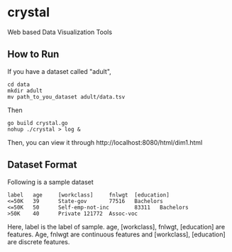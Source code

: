 crystal
=======

Web based Data Visualization Tools

## How to Run

If you have a dataset called "adult",

	cd data
	mkdir adult
	mv path_to_you_dataset adult/data.tsv
  
Then

	go build crystal.go
	nohup ./crystal > log &

Then, you can view it through http://localhost:8080/html/dim1.html

## Dataset Format

Following is a sample dataset

	label   age     [workclass]     fnlwgt  [education]
	<=50K   39      State-gov       77516   Bachelors
	<=50K   50      Self-emp-not-inc        83311   Bachelors
	>50K    40      Private 121772  Assoc-voc
  
Here, label is the label of sample. age, [workclass], fnlwgt, [education] are features. Age, fnlwgt are continuous features and [workclass], [education] are discrete features.
